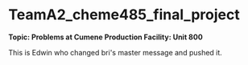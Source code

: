 # TeamA2_cheme485_final_project
**Topic: Problems at Cumene Production Facility: Unit 800**

This is Edwin who changed bri's master message and pushed it. 
